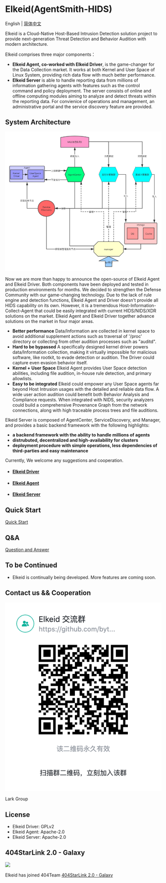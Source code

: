 # Elkeid(AgentSmith-HIDS)

English | [简体中文](README-zh_CN.md)

Elkeid is a Cloud-Native Host-Based Intrusion Detection solution project to provide next-generation Threat Detection and Behavior Audition with modern architecture.

Elkeid comprises three major components：
* **Elkeid Agent, co-worked with Elkeid Driver**, is the game-changer for the Data Collection market. It works at both Kernel and User Space of Linux System, providing rich data flow with much better performance.
* **Elkeid Server** is able to handle reporting data from millions of information gathering agents with features such as the control command and policy deployment.  The server consists of online and offline computing modules aiming to analyze and detect threats within the reporting data.  For convienice of operations and management,  an administrative portal and the service discovery feature are provided.

## System Architecture

<img src="server/docs/server.png"/>

Now we are more than happy to announce the open-source of Elkeid Agent and Elkeid Driver. Both components have been deployed and tested in production environments for months. We decided to strengthen the Defense Community with our game-changing technology. Due to the lack of rule engine and detection functions, Elkeid Agent and Driver doesn't provide all HIDS capability on its own. However, it is a tremendous Host-Information-Collect-Agent that could be easily integrated with current HIDS/NIDS/XDR solutions on the market. Elkeid Agent and Elkeid Driver together advance solutions on the market in four major areas.

* **Better performance**  Data/Information are collected in kernel space to avoid additional supplement actions such as traversal of '/proc' directory or collecting from other audition processes such as "auditd".
* **Hard to be bypassed**  A specifically designed kernel driver powers data/Information collection, making it virtually impossible for malicious software, like rootkit, to evade detection or audition. The Driver could capture even evasion behavior itself.
* **Kernel + User Space**  Elkeid Agent provides User Space detection abilities, including file audition, in-house rule detection, and primary allowlists.
* **Easy to be integrated**  Elkeid could empower any User Space agents far beyond Host Intrusion usages with the detailed and reliable data flow. A wide user action audition could benefit both Behavior Analysis and Compliance requests. When integrated with NIDS, security analyzers could build a comprehensive Provenance Graph from the network connections, along with high traceable process trees and file auditions.

Elkeid Server is composed of AgentCenter, ServiceDiscovery, and Manager, and provides a basic backend framework with the following highlights:
* **a backend framework with the ability to handle millions of agents**
* **distrubuted, decentralized and high-availability for clusters**
* **deployment procedure with simple operations, less dependencies of third-parties and easy maintenance**

Currently,  We welcome any suggestions and cooperation.

* #### [Elkeid Driver](driver)
* #### [Elkeid Agent](agent)
* #### [Elkeid Server](server)

## Quick Start
 [Quick Start](server/docs/quick-start.md)
 
## Q&A
 [Question and Answer](server/docs/qa.md)

## To be Continued
* Elkeid is continually being developed. More features are coming soon.

## Contact us && Cooperation

<img src="./Lark.png"/>

Lark Group

## License
* Elkeid Driver: GPLv2
* Elkeid Agent: Apache-2.0
* Elkeid Server: Apache-2.0


## 404StarLink 2.0 - Galaxy
![](https://github.com/knownsec/404StarLink-Project/raw/master/logo.png)

Elkeid has joined 404Team [404StarLink 2.0 - Galaxy](https://github.com/knownsec/404StarLink2.0-Galaxy)
